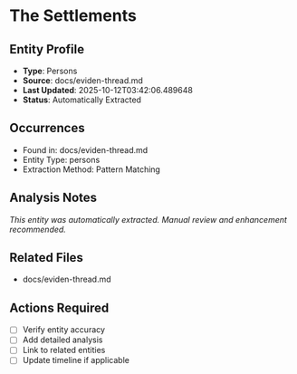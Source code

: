# The Settlements

## Entity Profile
- **Type**: Persons
- **Source**: docs/eviden-thread.md
- **Last Updated**: 2025-10-12T03:42:06.489648
- **Status**: Automatically Extracted

## Occurrences
- Found in: docs/eviden-thread.md
- Entity Type: persons
- Extraction Method: Pattern Matching

## Analysis Notes
*This entity was automatically extracted. Manual review and enhancement recommended.*

## Related Files
- docs/eviden-thread.md

## Actions Required
- [ ] Verify entity accuracy
- [ ] Add detailed analysis
- [ ] Link to related entities
- [ ] Update timeline if applicable
